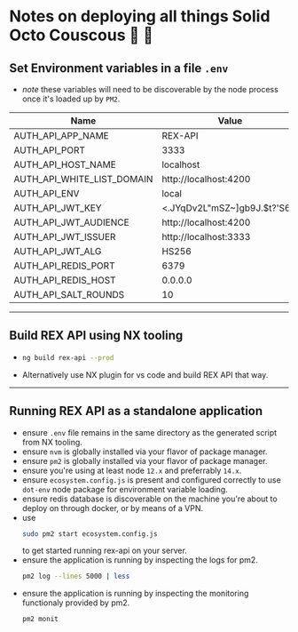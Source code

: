 # Notes on deploying all things Solid Octo Couscous 🦖 🧦

## Set Environment variables in a file `.env`

-   _note_ these variables will need to be discoverable by the node process once it's loaded up by `PM2`.

| Name                       | Value                        |
| -------------------------- | ---------------------------- |
| AUTH_API_APP_NAME          | REX-API                      |
| AUTH_API_PORT              | 3333                         |
| AUTH_API_HOST_NAME         | localhost                    |
| AUTH_API_WHITE_LIST_DOMAIN | http://localhost:4200        |
| AUTH_API_ENV               | local                        |
| AUTH_API_JWT_KEY           | <.JYqDv2L"mSZ~]gb9J.$t?'S6`a |
| AUTH_API_JWT_AUDIENCE      | http://localhost:4200        |
| AUTH_API_JWT_ISSUER        | http://localhost:3333        |
| AUTH_API_JWT_ALG           | HS256                        |
| AUTH_API_REDIS_PORT        | 6379                         |
| AUTH_API_REDIS_HOST        | 0.0.0.0                      |
| AUTH_API_SALT_ROUNDS       | 10                           |

---

## Build REX API using NX tooling

-   ```bash
    ng build rex-api --prod
    ```
-   Alternatively use NX plugin for vs code and build REX API that way.

---

## Running REX API as a standalone application

-   ensure `.env` file remains in the same directory as the generated script from NX tooling.
-   ensure `nvm` is globally installed via your flavor of package manager.
-   ensure `pm2` is globally installed via your flavor of package manager.
-   ensure you're using at least node `12.x` and preferrably `14.x`.
-   ensure `ecosystem.config.js` is present and configured correctly to use `dot-env` node package for environment variable loading.
-   ensure redis database is discoverable on the machine you're about to deploy on through docker, or by means of a VPN.
-   use
    ```bash
    sudo pm2 start ecosystem.config.js
    ```
    to get started running rex-api on your server.
-   ensure the application is running by inspecting the logs for pm2.
    ```bash
    pm2 log --lines 5000 | less
    ```
-   ensure the application is running by inspecting the monitoring functionaly provided by pm2.
    ```bash
    pm2 monit
    ```
